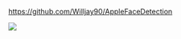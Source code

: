 https://github.com/Willjay90/AppleFaceDetection

![](https://github.com/Weijay/AppleFaceDetection/raw/master/resources/VNDetectFaceLandmarksRequest.png)
